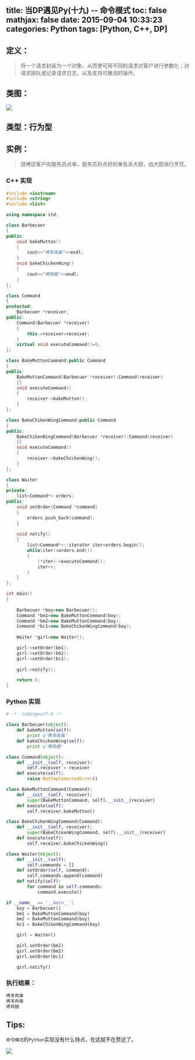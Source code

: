 title: 当DP遇见Py(十九) -- 命令模式
toc: false
mathjax: false
date: 2015-09-04 10:33:23
categories: Python
tags: [Python, C++, DP]
---


## 定义：

> 将一个请求封装为一个对象，从而使可用不同的请求对客户进行参数化；对请求排队或记录请求日志，以及支持可撤消的操作。

## 类图：

![](http://78rbbi.com1.z0.glb.clouddn.com/command.png)

## 类型：行为型

## 实例：

> 烧烤店客户向服务员点单，服务员将点好的单告诉大厨，由大厨进行烹饪。

<!-- more -->

### C++ 实现

```C++
#include <iostream>
#include <string>
#include <list>

using namespace std;

class Barbecuer
{
public:
	void bakeMutton()
	{
		cout<<"烤羊肉串"<<endl;
	}
	void bakeChickenWing()
	{
		cout<<"烤鸡翅"<<endl;
	}
};

class Command
{
protected:
	Barbecuer *receiver;
public:
	Command(Barbecuer *receiver)
	{
		this->receiver=receiver;
	}
	virtual void executeCommand()=0;
};

class BakeMuttonCommand:public Command
{
public:
	BakeMuttonCommand(Barbecuer *receiver):Command(receiver)
	{}
	void executeCommand()
	{
		receiver->bakeMutton();
	}
};

class BakeChikenWingCommand:public Command
{
public:
	BakeChikenWingCommand(Barbecuer *receiver):Command(receiver)
	{}
	void executeCommand()
	{
		receiver->bakeChickenWing();
	}
};

class Waiter
{
private:
	list<Command*> orders;
public:
	void setOrder(Command *command)
	{
		orders.push_back(command);
	}
	
	void notify()
	{
		list<Command*>::iterator iter=orders.begin();
		while(iter!=orders.end())
		{
			(*iter)->executeCommand();
			iter++;
		}
	}
};

int main()
{
	
	Barbecuer *boy=new Barbecuer();
	Command *bm1=new BakeMuttonCommand(boy);
	Command *bm2=new BakeMuttonCommand(boy);
	Command *bc1=new BakeChikenWingCommand(boy);
	
	Waiter *girl=new Waiter();

	girl->setOrder(bm1);
 	girl->setOrder(bm2);
 	girl->setOrder(bc1);
	
	girl->notify();

	return 0;
}
```

### Python 实现

```python
# -*- coding=utf-8 -*-

class Barbecuer(object):
    def bakeMutton(self):
        print u'烤羊肉串'
    def bakeChickenWing(self):
        print u'烤鸡翅'

class Command(object):
    def __init__(self, receiver):
        self.receiver = receiver
    def execute(self):
        raise NotImplementedError()

class BakeMuttonCommand(Command):
    def __init__(self, receiver):
        super(BakeMuttonCommand, self).__init__(receiver)
    def execute(self):
        self.receiver.bakeMutton()

class BakeChikenWingCommand(Command):
    def __init__(self, receiver):
        super(BakeChikenWingCommand, self).__init__(receiver)
    def execute(self):
        self.receiver.bakeChickenWing()

class Waiter(object):
    def __init__(self):
        self.commands = []
    def setOrder(self, command):
        self.commands.append(command)
    def notify(self):
        for command in self.commands:
            command.execute()

if __name__ == '__main__':
    boy = Barbecuer()
    bm1 = BakeMuttonCommand(boy)
    bm2 = BakeMuttonCommand(boy)
    bc1 = BakeChikenWingCommand(boy)

    girl = Waiter()

    girl.setOrder(bm1)
    girl.setOrder(bm2)
    girl.setOrder(bc1)

    girl.notify()
```

### 执行结果：

```python
烤羊肉串
烤羊肉串
烤鸡翅
```

## Tips:

`命令模式`的`Python`实现没有什么特点，在这就不在赘述了。

![](http://78rbbi.com1.z0.glb.clouddn.com/c1.gif)
